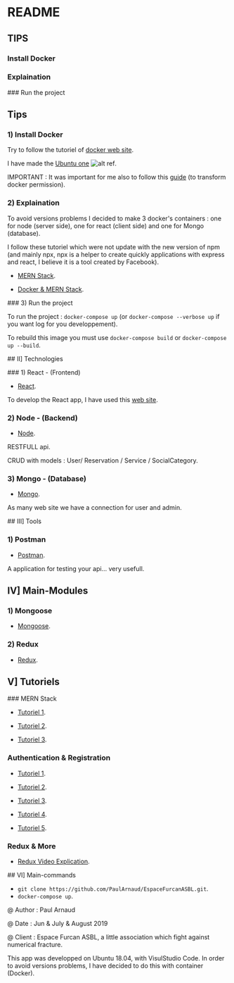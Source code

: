 # README

## TIPS

### Install Docker

### Explaination

### Run the project

## Tips

### 1) Install Docker

Try to follow the tutoriel of [docker web site](https://docs.docker.com/install).

I have made the [Ubuntu one](https://docs.docker.com/install/linux/docker-ce/ubuntu/) ![alt ref](https://upload.wikimedia.org/wikipedia/commons/9/94/Ubuntu_logoib.svg).

IMPORTANT : It was important for me also to follow this [guide](https://docs.docker.com/install/linux/linux-postinstall/) (to transform docker permission).

### 2) Explaination

To avoid versions problems I decided to make 3 docker's containers : one for node (server side), one for react (client side) and one for Mongo (database).

I follow these tutoriel which were not update with the new version of npm (and mainly npx, npx is a helper to create quickly applications with express and react, I believe it is a tool created by Facebook).

* [MERN Stack](https://medium.com/free-code-camp/create-a-react-frontend-a-node-express-backend-and-connect-them-together-c5798926047c).

* [Docker & MERN Stack](https://www.freecodecamp.org/news/create-a-fullstack-react-express-mongodb-app-using-docker-c3e3e21c4074/).

### 3) Run the project

To run the project : `docker-compose up` (or `docker-compose --verbose up` if you want log for you developpement).

To rebuild this image you must use `docker-compose build` or `docker-compose up --build`.

## II] Technologies

### 1) React - (Frontend)

* [React](https://reactjs.org).

To develop the React app, I have used this [web site](https://facebook.github.io/create-react-app/docs/getting-started).

### 2) Node - (Backend)

* [Node](https://nodejs.org).

RESTFULL api.

CRUD with models : User/ Reservation / Service / SocialCategory.

### 3) Mongo - (Database)

* [Mongo](https://www.mongodb.com/).

As many web site we have a connection for user and admin.

## III] Tools

### 1) Postman

* [Postman](https://www.getpostman.com/).

A application for testing your api... very usefull.

## IV] Main-Modules

### 1) Mongoose

* [Mongoose](https://mongoosejs.com).

### 2) Redux

* [Redux](https://redux.js.org/).

## V] Tutoriels

### MERN Stack

* [Tutoriel 1](https://medium.com/@axel.marciano/votre-premi%C3%A8re-application-en-react-node-express-mongodb-5ab0dc531091).

* [Tutoriel 2](https://www.freecodecamp.org/news/create-a-fullstack-react-express-mongodb-app-using-docker-c3e3e21c4074/).

* [Tutoriel 3](https://medium.com/free-code-camp/create-a-react-frontend-a-node-express-backend-and-connect-them-together-c5798926047c).

### Authentication & Registration

* [Tutoriel 1](https://medium.com/@faizanv/authentication-for-your-react-and-express-application-w-json-web-tokens-923515826e0).

* [Tutoriel 2](https://www.youtube.com/watch?v=6FOq4cUdH8k).

* [Tutoriel 3](https://blog.bitsrc.io/build-a-login-auth-app-with-mern-stack-part-1-c405048e3669).

* [Tutoriel 4](https://blog.bitsrc.io/build-a-login-auth-app-with-mern-stack-part-2-frontend-6eac4e38ee82).

* [Tutoriel 5](https://blog.bitsrc.io/build-a-login-auth-app-with-the-mern-stack-part-3-react-components-88190f8db718).

### Redux & More

* [Redux Video Explication](https://www.youtube.com/watch?v=93p3LxR9xfM&feature=youtu.be&source=post_page---------------------------).

## VI] Main-commands

* `git clone https://github.com/PaulArnaud/EspaceFurcanASBL.git`.
* `docker-compose up`.

@ Author : Paul Arnaud

@ Date : Jun & July & August 2019

@ Client : Espace Furcan ASBL, a little association which fight against numerical fracture.

This app was developped on Ubuntu 18.04, with VisulStudio Code.
In order to avoid versions problems, I have decided to do this with container (Docker).
